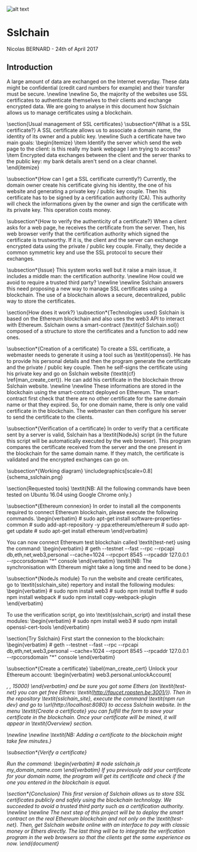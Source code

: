 ![alt text](https://github.com/nicob21/sslchain/tree/master/sslchain_site/app/img/logo.png)

# Sslchain
Nicolas BERNARD - 24th of April 2017

## Introduction
A large amount of data are exchanged on the Internet everyday. These data might be confidential (credit card numbers for example) and their transfer must be secure.
\newline \newline
So, the majority of the websites use SSL certificates to authenticate themselves to their clients and exchange encrypted data. We are going to analyse in this document how Sslchain allows us to manage certificates using a blockchain.

\section{Usual management of SSL certificates}
\subsection*{What is a SSL certificate?}
A SSL certificate allows us to associate a domain name, the identity of its owner and a public key.
\newline
Such a certificate have two main goals:
\begin{itemize}
    \item Identify the server which send the web page to the client: is this really my bank webpage I am trying to access?
    \item Encrypted data exchanges between the client and the server thanks to the public key: my bank details aren't send on a clear channel.
\end{itemize}

\subsection*{How can I get a SSL certificate currently?}
Currently, the domain owner create his certificate giving his identity, the one of his website and generating a private key / public key couple. Then his certificate has to be signed by a certification authority (CA). This authority will check the informations given by the owner and sign the certificate with its private key. This operation costs money.

\subsection*{How to verify the authenticity of a certificate?}
When a client asks for a web page, he receives the certificate from the server. Then, his web browser verify that the certification authority which signed the certificate is trustworthy. If it is, the client and the server can exchange encrypted data using the private / public key couple. Finally, they decide a common symmetric key and use the SSL protocol to secure their exchanges.

\subsection*{Issue}
This system works well but it raise a main issue, it includes a middle man: the certification authority. \newline
How could we avoid to require a trusted third party?
\newline \newline
Sslchain answers this need proposing a new way to manage SSL certificates using a blockchain. The use of a blockchain allows a secure, decentralized, public way to store the certificates.

\section{How does it work?}
\subsection*{Technologies used}
Sslchain is based on the Ethereum blockchain and also uses the web3 API to interact with Ethereum. Sslchain owns  a smart-contract (\textit{cf Sslchain.sol}) composed of a structure to store the certificates and a function to add new ones.

\subsection*{Creation of a certificate}
To create a SSL certificate, a webmaster needs to generate it using a tool such as \textit{openssl}. He has to provide his personal details and then the program generate the certificate and the private / public key couple. Then he self-signs the certificate using his private key and go on Sslchain website (\textit{cf} \ref{man_create_cert}). He can add his certificate in the blockchain throw Sslchain website. 
\newline \newline
These informations are stored in the blockchain using the smart-contract deployed on Ethereum. The smart-contract first check that there are no other certificate for the same domain name or that they expired. So, for one domain name, there is only one valid certificate in the blockchain. The webmaster can then configure his server to send the certificate to the clients.

\subsection*{Verification of a certificate}
In order to verify that a certificate sent by a server is valid, Sslchain has a \textit{NodeJs} script (in the future this script will be automatically executed by the web browser). This program compares the certificate received from the server and the one present in the blockchain for the same domain name. If they match, the certificate is validated and the encrypted exchanges can go on.

\subsection*{Working diagram}
\includegraphics[scale=0.8]{schema_sslchain.png}

\section{Requested tools}
\textit{NB: All the following commands have been tested on Ubuntu 16.04 using Google Chrome only.}

\subsection*{Ethereum connexion}
In order to install all the components required to connect Ethereum blockchain, please execute the following commands.
\begin{verbatim}
    # sudo apt-get install software-properties-common
    # sudo add-apt-repository -y ppa:ethereum/ethereum
    # sudo apt-get update
    # sudo apt-get install ethereum
\end{verbatim}

You can now connect Ethereum test blockchain called \textit{test-net} using the command:
\begin{verbatim}
    # geth --testnet --fast --rpc --rpcapi db,eth,net,web3,personal --cache=1024
    --rpcport 8545 --rpcaddr 127.0.0.1 --rpccorsdomain "*" console
\end{verbatim}
\textit{NB: The synchronisation with Ethereum might take a long time and need to be done.}

\subsection*{NodeJs module}
To run the website and create certificates, go to \textit{sslchain\_site} repertory and install the following modules:
\begin{verbatim}
    # sudo npm install web3
    # sudo npm install truffle
    # sudo npm install webpack
    # sudo npm install copy-webpack-plugin
\end{verbatim}

To use the verification script, go into \textit{sslchain\_script} and install these modules:
\begin{verbatim}
    # sudo npm install web3
    # sudo npm install openssl-cert-tools
\end{verbatim}

\section{Try Sslchain}
First start the connexion to the blockchain:
\begin{verbatim}
    # geth --testnet --fast --rpc --rpcapi db,eth,net,web3,personal --cache=1024
    --rpcport 8545 --rpcaddr 127.0.0.1 --rpccorsdomain "*" console
\end{verbatim}

\subsection*{Create a certificate}
\label{man_create_cert}
Unlock your Ethereum account:
\begin{verbatim}
    web3.personal.unlockAccount(<address>, <password>, 15000)
\end{verbatim} and be sure you got some Ethers (on \textit{test-net} you can get free Ethers: \textit{http://faucet.ropsten.be:3001/}).
Then in the repository \textit{sslchain\_site}, execute the command \textit{npm run dev} and go to \url{http://localhost:8080} to access Sslchain website. In the menu \textit{Create a certificate} you can fulfill the form to save your certificate in the blockchain. Once your certificate will be mined, it will appear in \textit{Overview} section.

\newline \newline
\textit{NB: Adding a certificate to the blockchain might take few minutes.}

\subsection*{Verify a certificate}

Run the command:
\begin{verbatim}
    # node sslchain.js my_domain_name.com
\end{verbatim}
If you previously add your certificate for your domain name, the program will get its certificate and check if the one you entered in the blockchain is equal. 

\section*{Conclusion}
This first version of Sslchain allows us to store SSL certificates publicly and safely using the blockchain technology. We succeeded to avoid a trusted third party such as a certification authority.
\newline \newline
The next step of this project will be to deploy the smart contract on the real Ethereum blockchain and not only on the \textit{test-net}. Then, get Sslchain website online with an interface to pay with classic money or Ethers directly. The last thing will be to integrate the verification program in the web browsers so that the clients get the same experience as now.
\end{document}          

